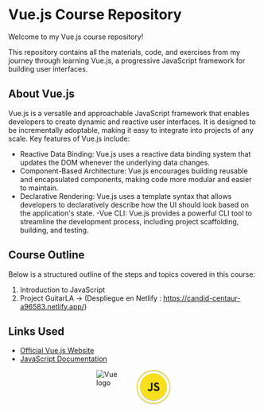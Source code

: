 # Vue.js Course Repository

Welcome to my Vue.js course repository! 

This repository contains all the materials, code, and exercises from my journey through learning Vue.js, a progressive JavaScript framework for building user interfaces.

## About Vue.js

Vue.js is a versatile and approachable JavaScript framework that enables developers to create dynamic and reactive user interfaces. It is designed to be incrementally adoptable, making it easy to integrate into projects of any scale. Key features of Vue.js include:

- Reactive Data Binding: Vue.js uses a reactive data binding system that updates the DOM whenever the underlying data changes.
- Component-Based Architecture: Vue.js encourages building reusable and encapsulated components, making code more modular and easier to maintain.
- Declarative Rendering: Vue.js uses a template syntax that allows developers to declaratively describe how the UI should look based on the application's state.
 -Vue CLI: Vue.js provides a powerful CLI tool to streamline the development process, including project scaffolding, building, and testing.

## Course Outline
Below is a structured outline of the steps and topics covered in this course:

1. Introduction to JavaScript
2. Project GuitarLA -> (Despliegue en Netlify : https://candid-centaur-a96583.netlify.app/)
   
## Links Used

- [Official Vue.js Website](https://vuejs.org/)
- [JavaScript Documentation](https://devdocs.io/javascript/)
  
<div style="display: flex; gap: 10px; justify-content: center;">
    <img width="70px" src="https://vuejs.org/images/logo.png" alt="Vue logo">
    <img width="70px" src="https://github.com/Pedro-Murilo/icons-for-readme/blob/main/.github/js-icon.svg" alt="Javascript Icon" />  
</div>


